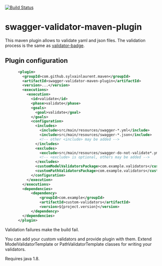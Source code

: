 [![Build Status](https://travis-ci.org/sylvainlaurent/swagger-validator-maven-plugin.svg)](https://travis-ci.org/sylvainlaurent/swagger-validator-maven-plugin)

# swagger-validator-maven-plugin

This maven plugin allows to validate yaml and json files.
The validation process is the same as [validator-badge](https://github.com/swagger-api/validator-badge).

## Plugin configuration

```xml
      <plugin>
        <groupId>com.github.sylvainlaurent.maven</groupId>
        <artifactId>swagger-validator-maven-plugin</artifactId>
        <version>...</version>
        <executions>
          <execution>
            <id>validate</id>
            <phase>validate</phase>
            <goals>
              <goal>validate</goal>
            </goals>
            <configuration>
              <includes>
                <include>src/main/resources/swagger-*.yml</include>
                <include>src/main/resources/swagger-*.json</include>
                <!-- other <include> may be added -->
              </includes>
              <excludes>
                <exclude>src/main/resources/swagger-do-not-validate*.yml</exclude>
                <!-- <exclude> is optional, others may be added -->
              </excludes>
              <customModelValidatorsPackage>com.example.validators</customValidatorsPackage>
              <customPathValidatorsPackage>com.example.validators</customPathValidatorsPackage>
            </configuration>
          </execution>
        </executions>
        <dependencies>
            <dependency>
                <groupId>com.example</groupId>
                <artifactId>custom-validators</artifactId>
                <version>${project.version}</version>
            </dependency>
        </dependencies>
      </plugin>
```

Validation failures make the build fail.

You can add your custom validators and provide plugin with them. Extend ModelValidatorTemplate or PathValidatorTemplate 
classes for writing your validators.

Requires java 1.8.
